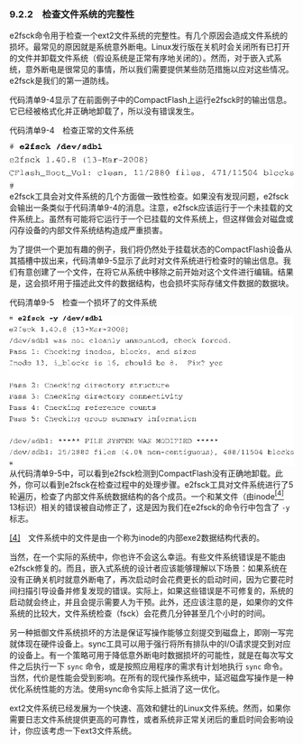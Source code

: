 ### 9.2.2　检查文件系统的完整性

e2fsck命令用于检查一个ext2文件系统的完整性。有几个原因会造成文件系统的损坏。最常见的原因就是系统意外断电。Linux发行版在关机时会关闭所有已打开的文件并卸载文件系统（假设系统是正常有序地关闭的）。然而，对于嵌入式系统，意外断电是很常见的事情，所以我们需要提供某些防范措施以应对这些情况。e2fsck是我们的第一道防线。

代码清单9-4显示了在前面例子中的CompactFlash上运行e2fsck时的输出信息。它已经被格式化并正确地卸载了，所以没有错误发生。

代码清单9-4　检查正常的文件系统



![199.png](../images/199.png)
e2fsck工具会对文件系统的几个方面做一致性检查。如果没有发现问题，e2fsck会输出一条类似于代码清单9-4的消息。注意，e2fsck应该运行于一个未挂载的文件系统上。虽然有可能将它运行于一个已挂载的文件系统上，但这样做会对磁盘或闪存设备的内部文件系统结构造成严重损害。

为了提供一个更加有趣的例子，我们将仍然处于挂载状态的CompactFlash设备从其插槽中拔出来，代码清单9-5显示了此时对文件系统进行检查时的输出信息。我们有意创建了一个文件，在将它从系统中移除之前开始对这个文件进行编辑。结果是，这会损坏用于描述此文件的数据结构，也会损坏实际存储文件数据的数据块。

代码清单9-5　检查一个损坏了的文件系统



![200.png](../images/200.png)
从代码清单9-5中，可以看到e2fsck检测到CompactFlash没有正确地卸载。此外，你可以看到e2fsck在检查过程中的处理步骤。e2fsck工具对文件系统进行了5轮遍历，检查了内部文件系统数据结构的各个成员。一个和某文件（由inode<a class="my_markdown" href="['#anchor094']"><sup class="my_markdown">[4]</sup></a> 13标识）相关的错误被自动修正了，这是因为我们在e2fsck的命令行中包含了 `-y` 标志。

<a class="my_markdown" href="['#ac094']">[4]</a>　文件系统中的文件是由一个称为inode的内部exe2数据结构代表的。

当然，在一个实际的系统中，你也许不会这么幸运。有些文件系统错误是不能由e2fsck修复的。而且，嵌入式系统的设计者应该能够理解以下场景：如果系统在没有正确关机时就意外断电了，再次启动时会花费更长的启动时间，因为它要花时间扫描引导设备并修复发现的错误。实际上，如果这些错误是不可修复的，系统的启动就会终止，并且会提示需要人为干预。此外，还应该注意的是，如果你的文件系统的比较大，文件系统检查（fsck）会花费几分钟甚至几个小时的时间。

另一种抵御文件系统损坏的方法是保证写操作能够立刻提交到磁盘上，即刚一写完就体现在硬件设备上。sync工具可以用于强行将所有排队中的I/O请求提交到对应的设备上。有一个策略可用于降低意外断电时数据损坏的可能性，就是在每次写文件之后执行一下 `sync` 命令，或是按照应用程序的需求有计划地执行 `sync` 命令。当然，代价是性能会受到影响。在所有的现代操作系统中，延迟磁盘写操作是一种优化系统性能的方法。使用sync命令实际上抵消了这一优化。

ext2文件系统已经发展为一个快速、高效和健壮的Linux文件系统。然而，如果你需要日志文件系统提供更高的可靠性，或者系统非正常关闭后的重启时间会影响设计，你应该考虑一下ext3文件系统。

